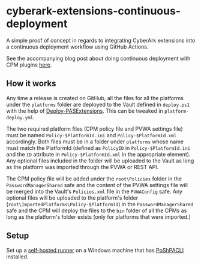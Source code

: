 # cyberark-extensions-continuous-deployment

A simple proof of concept in regards to integrating CyberArk extensions into a continuous deployment workflow using GitHub Actions.

See the accompanying blog post about doing continuous deployment with CPM plugins [here](https://timschindler.blog/cyberark-central-policy-manager-platforms-and-plugins-with-continuous-deployment).

## How it works

Any time a release is created on GitHub, all the files for all the platforms under the `platforms` folder are deployed to the Vault defined in `deploy.ps1` with the help of [Deploy-PASExtensions](https://github.com/aaearon/Deploy-PASExtensions). This can be tweaked in `platform-deploy.yml`.

The two required platform files (CPM policy file and PVWA settings file) must be named `Policy-$PlatformId.ini` and `Policy-$PlatformId.xml` accordingly. Both files must be in a folder under `platforms` whose name must match the PlatformId (defined as `PolicyID` in `Policy-$PlatformId.ini` and the `ID` attribute in `Policy-$PlatformId.xml` in the appropriate element). Any optional files included in the folder will be uploaded to the Vault as long as the platform was imported through the PVWA or REST API.

The CPM policy file will be added under the `root\Policies` folder in the `PasswordManagerShared` safe and the content of the PVWA settings file will be merged into the Vault's `Policies.xml` file in the `PVWAConfig` safe. Any optional files will be uploaded to the platform's folder (`root\ImportedPlatforms\Policy-$PlatformId`) in the `PasswordManagerShared` safe and the CPM will deploy the files to the `bin` folder of all the CPMs as long as the platform's folder exists (only for platforms that were imported.)

## Setup

Set up a [self-hosted runner](https://docs.github.com/en/actions/hosting-your-own-runners/about-self-hosted-runners) on a Windows machine that has [PoShPACLI](https://github.com/pspete/PoShPACLI) installed.
